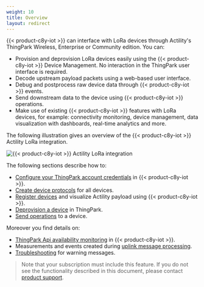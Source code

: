```yaml
---
weight: 10
title: Overview
layout: redirect
---
```


{{< product-c8y-iot >}} can interface with LoRa devices through Actility's ThingPark Wireless, Enterprise or Community edition. You can:

* Provision and deprovision LoRa devices easily using the {{< product-c8y-iot >}} Device Management. No interaction in the ThingPark user interface is required.
* Decode upstream payload packets using a web-based user interface.
* Debug and postprocess raw device data through {{< product-c8y-iot >}} events.
* Send downstream data to the device using {{< product-c8y-iot >}} operations.
* Make use of existing {{< product-c8y-iot >}} features with LoRa devices, for example: connectivity monitoring, device management, data visualization with dashboards, real-time analytics and more.

The following illustration gives an overview of the {{< product-c8y-iot >}} Actility LoRa integration.

![{{< product-c8y-iot >}} Actility LoRa integration](/images/device-protocols/lora-actility/lora-cumulocity-integration.png)

The following sections describe how to:

* [Configure your ThingPark account credentials](#configure-credentials) in {{< product-c8y-iot >}}.
* [Create device protocols](#create-device-protocols) for all devices.
* [Register devices](#register-device) and visualize Actility payload using {{< product-c8y-iot >}}.
* [Deprovision a device](#deprovision-device) in ThingPark.
* [Send operations](#configurable-port) to a device.

Moreover you find details on:

* [ThingPark Api availability monitoring](#thingpark-monitoring) in {{< product-c8y-iot >}}.
* Measurements and events created during [uplink message processing](#uplink-message).
* [Troubleshooting](#troubleshooting) for warning messages.

> Note that your subscription must include this feature. If you do not see the functionality described in this document, please contact [product support](/welcome/contacting-support/).

